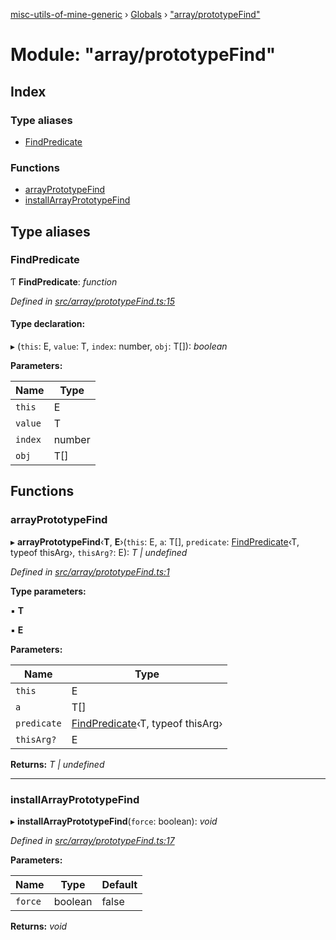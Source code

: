[misc-utils-of-mine-generic](../README.md) › [Globals](../globals.md) › ["array/prototypeFind"](_array_prototypefind_.md)

# Module: "array/prototypeFind"

## Index

### Type aliases

* [FindPredicate](_array_prototypefind_.md#findpredicate)

### Functions

* [arrayPrototypeFind](_array_prototypefind_.md#arrayprototypefind)
* [installArrayPrototypeFind](_array_prototypefind_.md#installarrayprototypefind)

## Type aliases

###  FindPredicate

Ƭ **FindPredicate**: *function*

*Defined in [src/array/prototypeFind.ts:15](https://github.com/cancerberoSgx/misc-utils-of-mine/blob/3f33ab6/misc-utils-of-mine-generic/src/array/prototypeFind.ts#L15)*

#### Type declaration:

▸ (`this`: E, `value`: T, `index`: number, `obj`: T[]): *boolean*

**Parameters:**

Name | Type |
------ | ------ |
`this` | E |
`value` | T |
`index` | number |
`obj` | T[] |

## Functions

###  arrayPrototypeFind

▸ **arrayPrototypeFind**‹**T**, **E**›(`this`: E, `a`: T[], `predicate`: [FindPredicate](_array_prototypefind_.md#findpredicate)‹T, typeof thisArg›, `thisArg?`: E): *T | undefined*

*Defined in [src/array/prototypeFind.ts:1](https://github.com/cancerberoSgx/misc-utils-of-mine/blob/3f33ab6/misc-utils-of-mine-generic/src/array/prototypeFind.ts#L1)*

**Type parameters:**

▪ **T**

▪ **E**

**Parameters:**

Name | Type |
------ | ------ |
`this` | E |
`a` | T[] |
`predicate` | [FindPredicate](_array_prototypefind_.md#findpredicate)‹T, typeof thisArg› |
`thisArg?` | E |

**Returns:** *T | undefined*

___

###  installArrayPrototypeFind

▸ **installArrayPrototypeFind**(`force`: boolean): *void*

*Defined in [src/array/prototypeFind.ts:17](https://github.com/cancerberoSgx/misc-utils-of-mine/blob/3f33ab6/misc-utils-of-mine-generic/src/array/prototypeFind.ts#L17)*

**Parameters:**

Name | Type | Default |
------ | ------ | ------ |
`force` | boolean | false |

**Returns:** *void*

